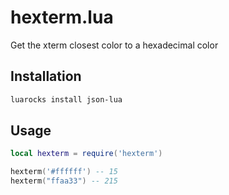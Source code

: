 # hexterm.lua

Get the xterm closest color to a hexadecimal color

## Installation

```bash
luarocks install json-lua
```

## Usage

```lua
local hexterm = require('hexterm')

hexterm('#ffffff') -- 15
hexterm("ffaa33") -- 215
```
